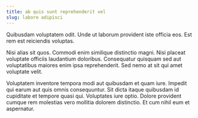```yaml
---
title: ab quis sunt reprehenderit vel
slug: labore adipisci
---
```


Quibusdam voluptatem odit. Unde ut laborum provident iste officia eos. Est rem est reiciendis voluptas.

Nisi alias sit quos. Commodi enim similique distinctio magni. Nisi placeat voluptate officiis laudantium doloribus. Consequatur quisquam sed aut voluptatibus maiores enim ipsa reprehenderit. Sed nemo at sit qui amet voluptate velit.

Voluptatem inventore tempora modi aut quibusdam et quam iure. Impedit qui earum aut quis omnis consequuntur. Sit dicta itaque quibusdam id cupiditate et tempore quasi qui. Voluptates iure optio. Dolore provident cumque rem molestias vero mollitia dolorem distinctio. Et cum nihil eum et aspernatur.
